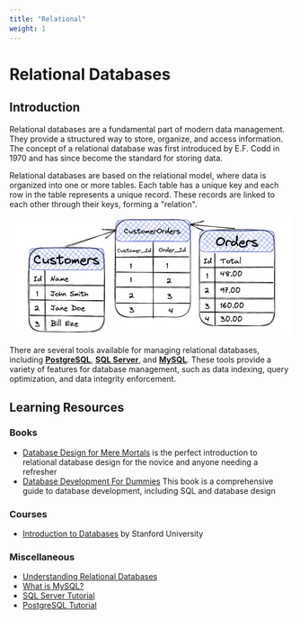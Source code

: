 ```yaml
---
title: "Relational"
weight: 1
---
```


# Relational Databases

## Introduction

Relational databases are a fundamental part of modern data management. They provide a structured way to store, organize, and access information. The concept of a relational database was first introduced by E.F. Codd in 1970 and has since become the standard for storing data.

Relational databases are based on the relational model, where data is organized into one or more tables. Each table has a unique key and each row in the table represents a unique record. These records are linked to each other through their keys, forming a "relation".

![relational-db](image.png)

There are several tools available for managing relational databases, including **[PostgreSQL](https://postgresql.org/)**, **[SQL Server](https://www.microsoft.com/en-us/sql-server)**, and **[MySQL](https://www.mysql.com/)**. These tools provide a variety of features for database management, such as data indexing, query optimization, and data integrity enforcement.

## Learning Resources

### Books

- [Database Design for Mere Mortals](https://www.amazon.com/Database-Design-Mere-Mortals-Hands/dp/0201752840?tag=javamysqlanta-20) is the perfect introduction to relational database design for the novice and anyone needing a refresher
- [Database Development For Dummies](https://www.amazon.com/dp/0764507524/ref=as_sl_pc_as_ss_li_til?tag=codinglegacie-20&linkCode=w00&linkId=160f4b17621087a092d90187a252b9b7&creativeASIN=0764507524) This book is a comprehensive guide to database development, including SQL and database design
### Courses

- [Introduction to Databases](https://www.coursera.org/learn/introduction-to-databases) by Stanford University

### Miscellaneous
- [Understanding Relational Databases](https://www.digitalocean.com/community/tutorials/understanding-relational-databases)
- [What is MySQL?](https://www.w3schools.com/mysql/mysql_intro.asp)
- [SQL Server Tutorial](https://www.sqlservertutorial.net/)
- [PostgreSQL Tutorial](https://www.postgresqltutorial.com/)